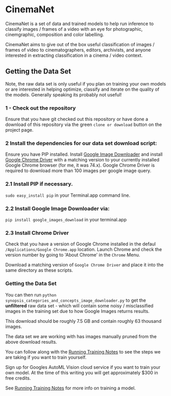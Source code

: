 # CinemaNet

CinemaNet is a set of data and trained models to help run inference to classify images / frames of a video with an eye for photographic, cinemgraphic, composition and color labelling.

CinemaNet aims to give out of the box useful classification of images / frames of video to cinematographers, editors, archivists, and anyone interested in extracting classification in a cinema / video context.

## Getting the Data Set

Note, the raw data set is only useful if you plan on training your own models or are interested in helping optimize, classify and iterate on the quality of the models. Generally speaking its probably not useful!

### 1 - Check out the repository

Ensure that you have git checked out this repository or have done a download of this repository via the green `clone or download` button on the project page.

### 2 Install the dependencies for our data set download script:

Ensure you have PIP installed. Install [Google Image Downloader](https://github.com/hardikvasa/google-images-download) and install [Google Chrome Driver](https://sites.google.com/a/chromium.org/chromedriver/downloads) with a matching version to your currently installed Google Chrome browser (for me, it was 74.x). Google Chrome Driver is required to download more than 100 images per google image query.

### 2.1 Install PIP if necessary.

`sudo easy_install pip` in your Terminal.app command line. 

### 2.2 Install Google Image Downloader via:

`pip install google_images_download` in your terminal.app

### 2.3 Install Chrome Driver

Check that you have a version of Google Chrome installed in the defaul `/Applications/Google Chrome.app` location.
Launch Chrome and check the version number by going to 'About Chrome' in the `Chrome` Menu.

Download a matching version of `Google Chrome Driver` and place it into the same directory as these scripts. 

### Getting the Data Set

You can then run `python synopsis_categories_and_concepts_image_downloader.py` to get the **unfiltered** raw data set - which will contain some noisy / misclassified images in the training set due to how Google Images returns results.

This download should be roughly 7.5 GB and contain roughly 63 thousand images.

The data set we are working with has images manually pruned from the above download results. 

You can follow along with the [Running Training Notes](https://github.com/Synopsis/CinemaNet/blob/master/Running%20Training%20Notes.md) to see the steps we are taking if you want to train yourself. 

Sign up for Googles AutoML Vision cloud service if you want to train your own model. At the time of this writing you will get approximately $300 in free credits.

See [Running Training Notes](https://github.com/Synopsis/CinemaNet/blob/master/Running%20Training%20Notes.md) for more info on training a model.
